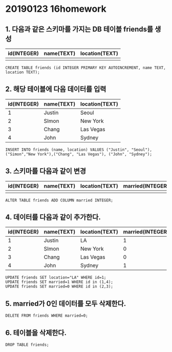 # 20190123 16homework

## 1. 다음과 같은 스키마를 가지는 DB 테이블 friends를 생성

| id(INTEGER) | name(TEXT) | location(TEXT) |
| ----------- | ---------- | -------------- |
|             |            |                |

```sqlite
CREATE TABLE friends (id INTEGER PRIMARY KEY AUTOINCREMENT, name TEXT, location TEXT);
```



## 2. 해당 테이블에 다음 데이터를 입력

| id(INTEGER) | name(TEXT) | location(TEXT) |
| ----------- | ---------- | -------------- |
| 1           | Justin     | Seoul          |
| 2           | SImon      | New York       |
| 3           | Chang      | Las Vegas      |
| 4           | John       | Sydney         |

```sqlite
INSERT INTO friends (name, location) VALUES ("Justin", "Seoul"),("Simon","New York"),("Chang", "Las Vegas"), ("John", "Sydney");
```



## 3. 스키마를 다음과 같이 변경

| id(INTEGER) | name(TEXT) | location(TEXT) | married(INTEGER) |
| ----------- | ---------- | -------------- | ---------------- |
|             |            |                |                  |

```sqlite
ALTER TABLE friends ADD COLUMN married INTEGER;
```



## 4. 데이터를 다음과 같이 추가한다.

| id(INTEGER) | name(TEXT) | location(TEXT) | married(INTEGER) |
| ----------- | ---------- | -------------- | ---------------- |
| 1           | Justin     | LA             | 1                |
| 2           | SImon      | New York       | 0                |
| 3           | Chang      | Las Vegas      | 0                |
| 4           | John       | Sydney         | 1                |

```sqlite
UPDATE friends SET location="LA" WHERE id=1;
UPDATE friends SET married=1 WHERE id in (1,4);
UPDATE friends SET married=0 WHERE id in (2,3);
```



## 5. married가 0인 데이터를 모두 삭제한다.

```sqlite
DELETE FROM friends WHERE married=0;
```



## 6. 테이블을 삭제한다.

```sqlite
DROP TABLE friends;
```


